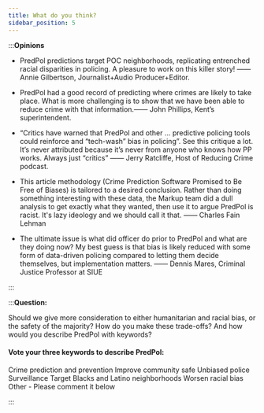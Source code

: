 ```yaml
---
title: What do you think?
sidebar_position: 5
---
```


:::**Opinions**

- PredPol predictions target POC neighborhoods, replicating entrenched racial disparities in policing.  A pleasure to work on this killer story! 
——Annie Gilbertson, Journalist+Audio Producer+Editor.

- PredPol had a good record of predicting where crimes are likely to take place. What is more challenging is to show that we have been able to reduce crime with that information.—— John Phillips, Kent’s superintendent.

- “Critics have warned that PredPol and other ... predictive policing tools could reinforce and “tech-wash” bias in policing”. See this critique a lot. It’s never attributed because it’s never from anyone who knows how PP works. Always just “critics”  —— Jerry Ratcliffe, Host of Reducing Crime podcast.

- This article methodology (Crime Prediction Software Promised to Be Free of Biases) is tailored to a desired conclusion. Rather than doing something interesting with these data, the Markup team did a dull analysis to get exactly what they wanted, then use it to argue PredPol is racist. It's lazy ideology and we should call it that. —— Charles Fain Lehman

- The ultimate issue is what did officer do prior to PredPol and what are they doing now? My best guess is that bias is likely reduced with some form of data-driven policing compared to letting them decide themselves, but implementation matters. —— Dennis Mares, Criminal Justice Professor at SIUE

:::


:::**Question:** 

Should we give more consideration to either humanitarian and racial bias, or the safety of the majority? How do you make these trade-offs? And how would you describe PredPol with keywords?

#### Vote your three keywords to describe PredPol:
Crime prediction and prevention
Improve community safe
Unbiased police
Surveillance
Target Blacks and Latino neighborhoods
Worsen racial bias
Other - Please comment it below

:::